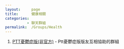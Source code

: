 ```yaml
---
layout:     page
title:      健康相關
categories: 
          - 聊天群組
permalink:  /Groups/Health
---
```


1. [PTT憂鬱症版(非官方)](https://telegram.me/joinchat/B4Apyz1RL14L0SsDLA_HFw) - Ptt憂鬱症版版友互相協助的群組
